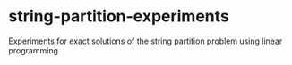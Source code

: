 # string-partition-experiments
Experiments for exact solutions of the string partition problem using linear programming
